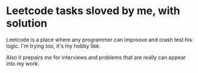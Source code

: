 # Leetcode tasks sloved by me, with solution

Leetcode is a place where any programmer can improove and crash test his logic. I'm trying too, it's my hobby like. 

Also it prepairs me for interviews and problems that are really can appear into my work.
